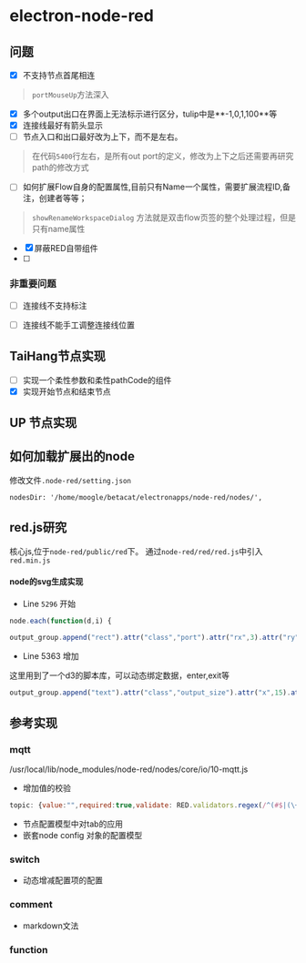 # electron-node-red

## 问题

- [x] 不支持节点首尾相连
> `portMouseUp`方法深入
- [x] 多个output出口在界面上无法标示进行区分，tulip中是**-1,0,1,100**等
- [x] 连接线最好有箭头显示
- [ ] 节点入口和出口最好改为上下，而不是左右。
> 在代码`5400`行左右，是所有out port的定义，修改为上下之后还需要再研究path的修改方式
- [ ] 如何扩展Flow自身的配置属性,目前只有Name一个属性，需要扩展流程ID,备注，创建者等等；
> `showRenameWorkspaceDialog` 方法就是双击flow页签的整个处理过程，但是只有name属性
- [x] 屏蔽RED自带组件
- [ ] 

### 非重要问题
- [ ] 连接线不支持标注
- [ ] 连接线不能手工调整连接线位置


## TaiHang节点实现

- [ ] 实现一个柔性参数和柔性pathCode的组件
- [x] 实现开始节点和结束节点

## UP 节点实现



## 如何加载扩展出的node

修改文件`.node-red/setting.json`

```
nodesDir: '/home/moogle/betacat/electronapps/node-red/nodes/',
```




## red.js研究

核心js,位于`node-red/public/red`下。
通过`node-red/red/red.js`中引入`red.min.js`

#### node的svg生成实现

- Line `5296` 开始

```javascript 
node.each(function(d,i) {

output_group.append("rect").attr("class","port").attr("rx",3).attr("ry",3).attr("width",10).attr("height",10)
```

- Line 5363 增加

这里用到了一个d3的脚本库，可以动态绑定数据，enter,exit等
```javascript
output_group.append("text").attr("class","output_size").attr("x",15).attr("y",10).text(function(d) { return d;});
```





## 参考实现

### mqtt

/usr/local/lib/node_modules/node-red/nodes/core/io/10-mqtt.js
- 增加值的校验
```javascript
topic: {value:"",required:true,validate: RED.validators.regex(/^(#$|(\+|[^+#]*)(\/(\+|[^+#]*))*(\/(\+|#|[^+#]*))?$)/)},
```
- 节点配置模型中对tab的应用
- 嵌套node config 对象的配置模型

### switch

- 动态增减配置项的配置

### comment

- markdown文法

### function



